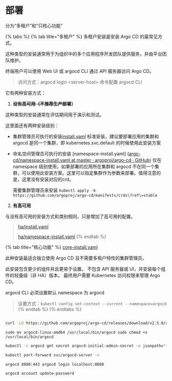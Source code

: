 # 部署

分为“多租户”和“只核心功能”

{% tabs %}
{% tab title="多租户" %}
多租户安装是安装 Argo CD 的最常见方式。

&#x20;这种类型的安装通常用于为组织中的多个应用程序开发团队提供服务，并由平台团队维护。&#x20;

终端用户可以使用 Web UI 或 argocd CLI 通过 API 服务器访问 Argo CD。&#x20;

> 访问方式：argocd login \<server-host> 命令配置 argocd CLI

它有两种安装方式：

1. ~~**没有高可用（不推荐生产部署**~~**）**

这种类型的安装通常在评估期间用于演示和测试。&#x20;

这里面还有两种安装级别：

* 集群管理员可执行的安装[install.yaml](https://github.com/argoproj/argo-cd/blob/master/manifests/install.yaml) 标准安装，建议要部署应用的集群和 argocd 是同一个集群，即 kubernetes.svc.default 的时候使用此安装方案
*   命名空间管理员可执行的安装 \[namespace-install.yaml] ([argo-cd/namespace-install.yaml at master · argoproj/argo-cd · GitHub](https://github.com/argoproj/argo-cd/blob/master/manifests/namespace-install.yaml)) 仅在 namespace 级别使用，如果部署的应用所在集群和 argocd 不在同一个集群，可以使用此安装方案。这里可以指定集群作为参数来部署。值得注意的是，这里没有安装对应的crd。

    需要集群管理员来安装 `kubectl apply -k https://github.com/argoproj/argo-cd/manifests/crds\?ref\=stable`



2. **有高可用**

与没有高可用的安装方式和类别相同，只是增加了高可用的配置。

> [ha/install.yaml](https://github.com/argoproj/argo-cd/blob/master/manifests/ha/install.yaml)
>
> [ha/namespace-install.yaml](https://github.com/argoproj/argo-cd/blob/master/manifests/ha/namespace-install.yaml)
{% endtab %}

{% tab title="核心功能" %}
[core-install.yaml](https://github.com/argoproj/argo-cd/blob/master/manifests/core-install.yaml)

此种安装最适合独立使用 Argo CD 且不需要多租户特性的集群管理员。&#x20;

此安装包含更少的组件并且更易于设置。 不包含 API 服务器或 UI，并安装每个组件的轻量级（非 HA）版本。 最终用户需要 Kubernetes 访问权限来管理 Argo CD。&#x20;

argocd CLI 必须设置默认 namespace 为 argocd

> 设置方式：`kubectl config set-context --current --namespace=argocd`
{% endtab %}
{% endtabs %}



```bash

curl -LO https://github.com/argoproj/argo-cd/releases/download/v2.5.0/argocd-linux-amd64 
```

```
sudo mv argocd-linux-amd64 /usr/local/bin/argocd sudo chmod +x /usr/local/bin/argocd 
```

```bash
kubectl -n argocd get secret argocd-initial-admin-secret -o jsonpath="{.data.password}" | base64 -d; echo 
```

```bash
kubectl port-forward svc/argocd-server -n 
```

```
argocd 8080:443 argocd login localhost:8080 
```

```
argocd account update-password
```
